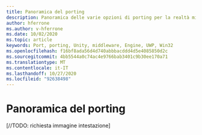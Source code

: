 ```yaml
---
title: Panoramica del porting
description: Panoramica delle varie opzioni di porting per la realtà mista delle applicazioni esistenti.
author: hferrone
ms.author: v-hferrone
ms.date: 10/02/2020
ms.topic: article
keywords: Port, porting, Unity, middleware, Engine, UWP, Win32
ms.openlocfilehash: f16bf8ada56d4d740abbbacddd4d5e4085850d2c
ms.sourcegitcommit: 4bb5544a0c74ac4e9766bab3401c9b30ee170a71
ms.translationtype: MT
ms.contentlocale: it-IT
ms.lasthandoff: 10/27/2020
ms.locfileid: "92638498"
---
```

# <a name="porting-overview"></a>Panoramica del porting

[//TODO: richiesta immagine intestazione]